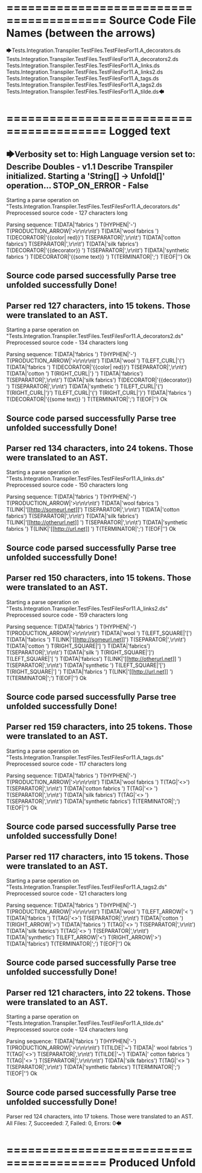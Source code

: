 ========================================
Source Code File Names (between the arrows)
========================================

🡆Tests.Integration.Transpiler.TestFiles.TestFilesFor11.A_decorators.ds
Tests.Integration.Transpiler.TestFiles.TestFilesFor11.A_decorators2.ds
Tests.Integration.Transpiler.TestFiles.TestFilesFor11.A_links.ds
Tests.Integration.Transpiler.TestFiles.TestFilesFor11.A_links2.ds
Tests.Integration.Transpiler.TestFiles.TestFilesFor11.A_tags.ds
Tests.Integration.Transpiler.TestFiles.TestFilesFor11.A_tags2.ds
Tests.Integration.Transpiler.TestFiles.TestFilesFor11.A_tilde.ds🡄

========================================
Logged text
========================================

🡆Verbosity set to: High
Language version set to: Describe Doubles - v1.1
Describe Transpiler initialized.
Starting a 'String[] -> Unfold[]' operation...
STOP_ON_ERROR - False
------------------------
Starting a parse operation on "Tests.Integration.Transpiler.TestFiles.TestFilesFor11.A_decorators.ds"
Preprocessed source code - 127 characters long

Parsing sequence: T(DATA|'fabrics ') T(HYPHEN|'-') T(PRODUCTION_ARROW|'>\r\n\r\n\t') T(DATA|'wool fabrics ') T(DECORATOR|'{{color| red}}') T(SEPARATOR|',\r\n\t') T(DATA|'cotton fabrics') T(SEPARATOR|',\r\n\t') T(DATA|'silk fabrics') T(DECORATOR|'{{decorator}} ') T(SEPARATOR|',\r\n\t') T(DATA|'synthetic fabrics ') T(DECORATOR|'{{some text}} ') T(TERMINATOR|';') T(EOF|'<EOF>') Ok

Source code parsed successfully
Parse tree unfolded successfully
Done!
------------------------
Parser red 127 characters, into 15 tokens.
Those were translated to an AST.
------------------------
Starting a parse operation on "Tests.Integration.Transpiler.TestFiles.TestFilesFor11.A_decorators2.ds"
Preprocessed source code - 134 characters long

Parsing sequence: T(DATA|'fabrics ') T(HYPHEN|'-') T(PRODUCTION_ARROW|'>\r\n\r\n\t') T(DATA|'wool ') T(LEFT_CURL|'{') T(DATA|'fabrics ') T(DECORATOR|'{{color| red}}') T(SEPARATOR|',\r\n\t') T(DATA|'cotton ') T(RIGHT_CURL|'} ') T(DATA|'fabrics') T(SEPARATOR|',\r\n\t') T(DATA|'silk fabrics') T(DECORATOR|'{{decorator}} ') T(SEPARATOR|',\r\n\t') T(DATA|'synthetic ') T(LEFT_CURL|'{') T(RIGHT_CURL|'}') T(LEFT_CURL|'{') T(RIGHT_CURL|'}') T(DATA|'fabrics ') T(DECORATOR|'{{some text}} ') T(TERMINATOR|';') T(EOF|'<EOF>') Ok

Source code parsed successfully
Parse tree unfolded successfully
Done!
------------------------
Parser red 134 characters, into 24 tokens.
Those were translated to an AST.
------------------------
Starting a parse operation on "Tests.Integration.Transpiler.TestFiles.TestFilesFor11.A_links.ds"
Preprocessed source code - 150 characters long

Parsing sequence: T(DATA|'fabrics ') T(HYPHEN|'-') T(PRODUCTION_ARROW|'>\r\n\r\n\t') T(DATA|'wool fabrics ') T(LINK|'[[http://someurl.net]]') T(SEPARATOR|',\r\n\t') T(DATA|'cotton fabrics') T(SEPARATOR|',\r\n\t') T(DATA|'silk fabrics') T(LINK|'[[http://otherurl.net]] ') T(SEPARATOR|',\r\n\t') T(DATA|'synthetic fabrics ') T(LINK|'[[http://url.net]] ') T(TERMINATOR|';') T(EOF|'<EOF>') Ok

Source code parsed successfully
Parse tree unfolded successfully
Done!
------------------------
Parser red 150 characters, into 15 tokens.
Those were translated to an AST.
------------------------
Starting a parse operation on "Tests.Integration.Transpiler.TestFiles.TestFilesFor11.A_links2.ds"
Preprocessed source code - 159 characters long

Parsing sequence: T(DATA|'fabrics ') T(HYPHEN|'-') T(PRODUCTION_ARROW|'>\r\n\r\n\t') T(DATA|'wool ') T(LEFT_SQUARE|'[') T(DATA|'fabrics ') T(LINK|'[[http://someurl.net]]') T(SEPARATOR|',\r\n\t') T(DATA|'cotton ') T(RIGHT_SQUARE|'] ') T(DATA|'fabrics') T(SEPARATOR|',\r\n\t') T(DATA|'silk ') T(RIGHT_SQUARE|']') T(LEFT_SQUARE|'[ ') T(DATA|'fabrics') T(LINK|'[[http://otherurl.net]] ') T(SEPARATOR|',\r\n\t') T(DATA|'synthetic ') T(LEFT_SQUARE|'[') T(RIGHT_SQUARE|'] ') T(DATA|'fabrics ') T(LINK|'[[http://url.net]] ') T(TERMINATOR|';') T(EOF|'<EOF>') Ok

Source code parsed successfully
Parse tree unfolded successfully
Done!
------------------------
Parser red 159 characters, into 25 tokens.
Those were translated to an AST.
------------------------
Starting a parse operation on "Tests.Integration.Transpiler.TestFiles.TestFilesFor11.A_tags.ds"
Preprocessed source code - 117 characters long

Parsing sequence: T(DATA|'fabrics ') T(HYPHEN|'-') T(PRODUCTION_ARROW|'>\r\n\r\n\t') T(DATA|'wool fabrics ') T(TAG|'<<someid>>') T(SEPARATOR|',\r\n\t') T(DATA|'cotton fabrics ') T(TAG|'<<someid>> ') T(SEPARATOR|',\r\n\t') T(DATA|'silk fabrics') T(TAG|'<<someid>> ') T(SEPARATOR|',\r\n\t') T(DATA|'synthetic fabrics') T(TERMINATOR|';') T(EOF|'<EOF>') Ok

Source code parsed successfully
Parse tree unfolded successfully
Done!
------------------------
Parser red 117 characters, into 15 tokens.
Those were translated to an AST.
------------------------
Starting a parse operation on "Tests.Integration.Transpiler.TestFiles.TestFilesFor11.A_tags2.ds"
Preprocessed source code - 121 characters long

Parsing sequence: T(DATA|'fabrics ') T(HYPHEN|'-') T(PRODUCTION_ARROW|'>\r\n\r\n\t') T(DATA|'wool ') T(LEFT_ARROW|'< ') T(DATA|'fabrics ') T(TAG|'<<someid>>') T(SEPARATOR|',\r\n\t') T(DATA|'cotton ') T(RIGHT_ARROW|'>') T(DATA|'fabrics ') T(TAG|'<<someid>> ') T(SEPARATOR|',\r\n\t') T(DATA|'silk fabrics') T(TAG|'<<someid>> ') T(SEPARATOR|',\r\n\t') T(DATA|'synthetic') T(LEFT_ARROW|'<') T(RIGHT_ARROW|'>') T(DATA|'fabrics') T(TERMINATOR|';') T(EOF|'<EOF>') Ok

Source code parsed successfully
Parse tree unfolded successfully
Done!
------------------------
Parser red 121 characters, into 22 tokens.
Those were translated to an AST.
------------------------
Starting a parse operation on "Tests.Integration.Transpiler.TestFiles.TestFilesFor11.A_tilde.ds"
Preprocessed source code - 124 characters long

Parsing sequence: T(DATA|'fabrics ') T(HYPHEN|'-') T(PRODUCTION_ARROW|'>\r\n\r\n\t') T(TILDE|'~') T(DATA|' wool fabrics ') T(TAG|'<<someid>>') T(SEPARATOR|',\r\n\t') T(TILDE|'~') T(DATA|' cotton fabrics ') T(TAG|'<<someid2>> ') T(SEPARATOR|',\r\n\r\n\t') T(DATA|'silk fabrics') T(TAG|'<<someid>> ') T(SEPARATOR|',\r\n\t') T(DATA|'synthetic fabrics') T(TERMINATOR|';') T(EOF|'<EOF>') Ok

Source code parsed successfully
Parse tree unfolded successfully
Done!
------------------------
Parser red 124 characters, into 17 tokens.
Those were translated to an AST.
All Files: 7, Succeeded: 7, Failed: 0, Errors: 0🡄

========================================
Produced Unfold
========================================


